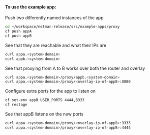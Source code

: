 #### To use the example app:

Push two differently named instances of the app
```bash
cd ~/workspace/netman-release/src/example-apps/proxy
cf push appA
cf push appB
```

See that they are reachable and what their IPs are
```bash
curl appa.<system-domain>
curl appb.<system-domain>
```

See that proxying from A to B works over both the router and overlay
```bash
curl appa.<system-domain>/proxy/appb.<system-domain>
curl appa.<system-domain>/proxy/<overlay-ip-of-appB>:8080
```

Configure extra ports for the app to listen on
```bash
cf set-env appB USER_PORTS 4444,3333
cf restage
```

See that appB listens on the new ports
```bash
curl appa.<system-domain>/proxy/<overlay-ip-of-appB>:3333
curl appa.<system-domain>/proxy/<overlay-ip-of-appB>:4444
```

